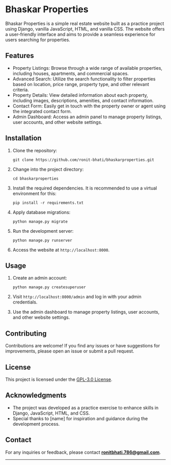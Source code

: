 # Bhaskar Properties

Bhaskar Properties is a simple real estate website built as a practice project using Django, vanilla JavaScript, HTML, and vanilla CSS. The website offers a user-friendly interface and aims to provide a seamless experience for users searching for properties.

## Features

- Property Listings: Browse through a wide range of available properties, including houses, apartments, and commercial spaces.
- Advanced Search: Utilize the search functionality to filter properties based on location, price range, property type, and other relevant criteria.
- Property Details: View detailed information about each property, including images, descriptions, amenities, and contact information.
- Contact Form: Easily get in touch with the property owner or agent using the integrated contact form.
- Admin Dashboard: Access an admin panel to manage property listings, user accounts, and other website settings.

## Installation

1. Clone the repository:

   ```shell
   git clone https://github.com/ronit-bhati/bhaskarproperties.git
   ```

2. Change into the project directory:

   ```shell
   cd bhaskarproperties
   ```

3. Install the required dependencies. It is recommended to use a virtual environment for this:

   ```shell
   pip install -r requirements.txt
   ```

4. Apply database migrations:

   ```shell
   python manage.py migrate
   ```

5. Run the development server:

   ```shell
   python manage.py runserver
   ```

6. Access the website at `http://localhost:8000`.

## Usage

1. Create an admin account:

   ```shell
   python manage.py createsuperuser
   ```

2. Visit `http://localhost:8000/admin` and log in with your admin credentials.

3. Use the admin dashboard to manage property listings, user accounts, and other website settings.

## Contributing

Contributions are welcome! If you find any issues or have suggestions for improvements, please open an issue or submit a pull request.

## License

This project is licensed under the [GPL-3.0 License](LICENSE).

## Acknowledgments

- The project was developed as a practice exercise to enhance skills in Django, JavaScript, HTML, and CSS.
- Special thanks to [name] for inspiration and guidance during the development process.

## Contact

For any inquiries or feedback, please contact **ronitbhati.786@gmail.com**.

---
